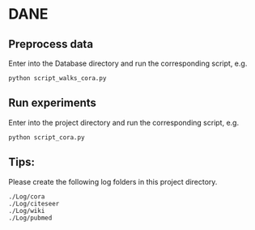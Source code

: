 # DANE

## Preprocess data

Enter into the Database directory and run the corresponding script, e.g.

```
python script_walks_cora.py
```

## Run experiments
Enter into the project directory and run the corresponding script, e.g.

```
python script_cora.py
```

## Tips:
Please create the following log folders in this project directory.
```
./Log/cora
./Log/citeseer
./Log/wiki
./Log/pubmed
```
